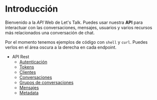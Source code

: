 # Introducción

Bienvenido a la *API* Web de Let's Talk. Puedes usar nuestra **API** para interactuar con las conversaciones, mensajes, usuarios y varios recursos más relacionados una conversación de chat.

Por el momento tenemos ejemplos de código con `shell` y `curl`. Puedes verlos en el área oscura a la derecha en cada endpoint.

* API Rest
  * [Autenticación](rest_api/auth.md)
  * [Tokens](rest_api/tokens.md)
  * [Clientes](rest_api/clients.md)
  * [Conversaciones](rest_api/conversations.md)
  * [Grupos de conversaciones](rest_api/conversation_groups.md)
  * [Mensajes](rest_api/messages.md)
  * [Metadata](rest_api/metadata.md)
